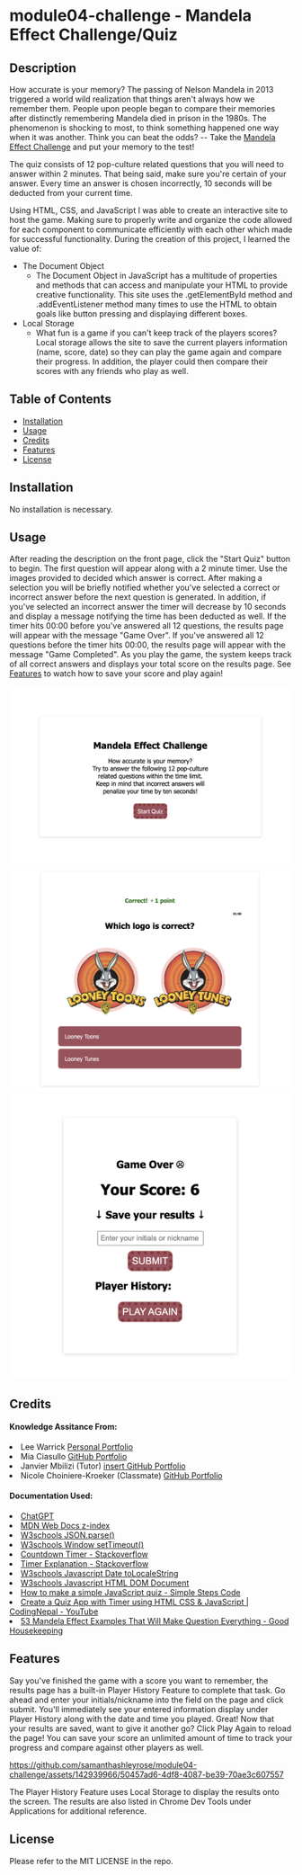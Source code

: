 # module04-challenge - Mandela Effect Challenge/Quiz

## Description

How accurate is your memory? The passing of Nelson Mandela in 2013 triggered a world wild realization that things aren't always how we remember them. People upon people began to compare their memories after distinctly remembering Mandela died in prison in the 1980s. The phenomenon is shocking to most, to think something happened one way when it was another. Think you can beat the odds? -- Take the <link><a href="https://samanthashleyrose.github.io/module04-challenge/">Mandela Effect Challenge</a></link> and put your memory to the test!  

The quiz consists of 12 pop-culture related questions that you will need to answer within 2 minutes. That being said, make sure you're certain of your answer. Every time an answer is chosen incorrectly, 10 seconds will be deducted from your current time.

Using HTML, CSS, and JavaScript I was able to create an interactive site to host the game. Making sure to properly write and organize the code allowed for each component to communicate efficiently with each other which made for successful functionality. During the creation of this project, I learned the value of:

- The Document Object
    - The Document Object in JavaScript has a multitude of properties and methods that can access and manipulate your HTML to provide creative functionality. This site uses the .getElementById method and .addEventListener method many times to use the HTML to obtain goals like button pressing and displaying different boxes.
- Local Storage
    - What fun is a game if you can't keep track of the players scores? Local storage allows the site to save the current players information (name, score, date) so they can play the game again and compare their progress. In addition, the player could then compare their scores with any friends who play as well. 


## Table of Contents

- [Installation](#installation)
- [Usage](#usage)
- [Credits](#credits)
- [Features](#features)
- [License](#license)

## Installation

No installation is necessary.

## Usage

After reading the description on the front page, click the "Start Quiz" button to begin. The first question will appear along with a 2 minute timer. Use the images provided to decided which answer is correct. After making a selection you will be briefly notified whether you've selected a correct or incorrect answer before the next question is generated. In addition, if you've selected an incorrect answer the timer will decrease by 10 seconds and display a message notifying the time has been deducted as well. If the timer hits 00:00 before you've answered all 12 questions, the results page will appear with the message "Game Over". If you've answered all 12 questions before the timer hits 00:00, the results page will appear with the message "Game Completed". As you play the game, the system keeps track of all correct answers and displays your total score on the results page. See [Features](#features) to watch how to save your score and play again!


![Example screenshot of start page](./assets/images/start-box-example.png)
![Example screenshot of question page](./assets/images/question-box-example.png)
![Example screenshot of results page](./assets/images/results-box-example.png)

## Credits

#### Knowledge Assitance From:
<li>Lee Warrick <link><a href="https://leewarrick.com/">Personal Portfolio</a></link></li>
<li>Mia Ciasullo <link><a href="https://github.com/miacias/first-portfolio">GitHub Portfolio</a></link></li>
<li>Janvier Mbilizi (Tutor) <link><a href="">insert GitHub Portfolio</a></link></li>
<li>Nicole Choiniere-Kroeker (Classmate) <link><a href="https://github.com/nchoin">GitHub Portfolio</a></link></li>

#### Documentation Used:

<li><link><a href="https://chat.openai.com/">ChatGPT</a></link></li>
<li><link><a href="https://developer.mozilla.org/en-US/docs/Web/CSS/z-index">MDN Web Docs z-index</a></link></li>
<li><link><a href="https://www.w3schools.com/js/js_json_parse.asp">W3schools JSON.parse()</a></link></li>
<li><link><a href="https://www.w3schools.com/jsref/met_win_settimeout.asp">W3schools Window setTimeout()</a></link></li>
<li><link><a href="https://stackoverflow.com/questions/20618355/how-to-write-a-countdown-timer-in-javascript"> Countdown Timer - Stackoverflow</a></link></li>
<li><link><a href="https://stackoverflow.com/questions/40723239/i-need-some-explanation-for-some-of-this-code"> Timer Explanation - Stackoverflow</a></link></li>
<li><link><a href="https://www.w3schools.com/jsref/jsref_tolocalestring.asp">W3schools Javascript Date toLocaleString</a></link></li>
<li><link><a href="https://www.w3schools.com/js/js_htmldom_document.asp">W3schools Javascript HTML DOM Document</a></link></li>
<li><link><a href="https://simplestepscode.com/javascript-quiz-tutorial/">How to make a simple JavaScript quiz - Simple Steps Code</a></link></li>
<li><link><a href="https://www.youtube.com/watch?v=WUBhpSRS_fk">Create a Quiz App with Timer using HTML CSS & JavaScript | CodingNepal - YouTube</a></link></li>
<li><link><a href="https://www.goodhousekeeping.com/life/entertainment/g28438966/mandela-effect-examples/?utm_source=google&utm_medium=cpc&utm_campaign=arb_ga_ghk_d_bm_prog_org_us_g28438966&gclid=CjwKCAjwvfmoBhAwEiwAG2tqzEm3ILlTVFh9cMIXKPhYzc6PSgRWb6MrEcwgHy8IygZhuaA6ZZ4rTxoCr_cQAvD_BwE">53 Mandela Effect Examples That Will Make Question Everything - Good Housekeeping</a></link></li>

## Features

Say you've finished the game with a score you want to remember, the results page has a built-in Player History Feature to complete that task. Go ahead and enter your initials/nickname into the field on the page and click submit. You'll immediately see your entered information display under Player History along with the date and time you played. Great! Now that your results are saved, want to give it another go? Click Play Again to reload the page! You can save your score an unlimited amount of time to track your progress and compare against other players as well. 



https://github.com/samanthashleyrose/module04-challenge/assets/142939966/50457ad6-4df8-4087-be39-70ae3c607557



The Player History Feature uses Local Storage to display the results onto the screen. The results are also listed in Chrome Dev Tools under Applications for additional reference.

## License

Please refer to the MIT LICENSE in the repo.

